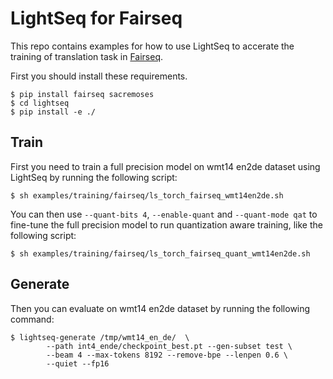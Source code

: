 # LightSeq for Fairseq
This repo contains examples for how to use LightSeq to accerate the training of translation task in [Fairseq](https://github.com/pytorch/fairseq).

First you should install these requirements.
```shell
$ pip install fairseq sacremoses
$ cd lightseq
$ pip install -e ./
```

## Train
First you need to train a full precision model on wmt14 en2de dataset using LightSeq by running the following script:
```shell
$ sh examples/training/fairseq/ls_torch_fairseq_wmt14en2de.sh
```

You can then use `--quant-bits 4`, `--enable-quant` and `--quant-mode qat` to fine-tune the full precision model to run quantization aware training, like the following script:
```shell
$ sh examples/training/fairseq/ls_torch_fairseq_quant_wmt14en2de.sh
```

## Generate
Then you can evaluate on wmt14 en2de dataset by running the following command:
```shell
$ lightseq-generate /tmp/wmt14_en_de/  \
        --path int4_ende/checkpoint_best.pt --gen-subset test \
        --beam 4 --max-tokens 8192 --remove-bpe --lenpen 0.6 \
        --quiet --fp16
```
